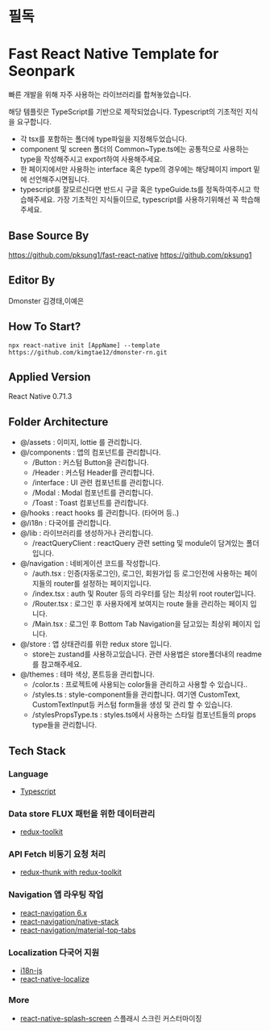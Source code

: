 # 필독

# Fast React Native Template for Seonpark

빠른 개발을 위해 자주 사용하는 라이브러리를 합쳐놓았습니다.

해당 템플릿은 TypeScript를 기반으로 제작되었습니다. Typescript의 기초적인 지식을 요구합니다.
  - 각 tsx를 포함하는 폴더에 type파일을 지정해두었습니다.
  - component 및 screen 폴더의 Common~Type.ts에는 공통적으로 사용하는 type을 작성해주시고 export하여 사용해주세요.
  - 한 페이지에서만 사용하는 interface 혹은 type의 경우에는 해당페이지 import 밑에 선언해주시면됩니다.
  - typescript를 잘모르신다면 반드시 구글 혹은  typeGuide.ts를 정독하여주시고 학습해주세요. 가장 기초적인 지식들이므로, typescript를 사용하기위해선 꼭 학습해주세요.

## Base Source By
https://github.com/pksung1/fast-react-native
https://github.com/pksung1

## Editor By
Dmonster 김경태,이예은

## How To Start?
```
npx react-native init [AppName] --template https://github.com/kimgtae12/dmonster-rn.git
```

## Applied Version
React Native 0.71.3

## Folder Architecture
- @/assets : 이미지, lottie 를 관리합니다.
- @/components : 앱의 컴포넌트를 관리합니다.
  - /Button : 커스텀 Button을 관리합니다.
  - /Header : 커스텀 Header를 관리합니다.
  - /interface : UI 관련 컴포넌트를 관리합니다.
  - /Modal : Modal 컴포넌트를 관리합니다.
  - /Toast : Toast 컴포넌트를 관리합니다.
- @/hooks : react hooks 를 관리합니다. (타어머 등..)
- @/i18n : 다국어를 관리합니다.
- @/lib : 라이브러리를 생성하거나 관리합니다.
  - /reactQueryClient : reactQuery 관련 setting 및 module이 담겨있는 폴더입니다.
- @/navigation : 네비게이션 코드를 작성합니다.
  - /auth.tsx : 인증(자동로그인), 로그인, 회원가입 등 로그인전에 사용하는 페이지들의 router를 설정하는 페이지입니다.
  - /index.tsx : auth 및 Router 등의 라우터를 담는 최상위 root router입니다.
  - /Router.tsx : 로그인 후 사용자에게 보여지는 route 들을 관리하는 페이지 입니다.
  - /Main.tsx : 로그인 후 Bottom Tab Navigation을 담고있는 최상위 페이지 입니다.
- @/store : 앱 상태관리를 위한 redux store 입니다.
  - store는 zustand를 사용하고있습니다. 관련 사용법은 store폴더내의 readme를 참고해주세요.
- @/themes : 테마 색상, 폰트등을 관리합니다.
  - /color.ts : 프로젝트에 사용되는 color들을 관리하고 사용할 수 있습니다..
  - /styles.ts : style-component들을 관리합니다. 여기엔 CustomText, CustomTextInput등 커스텀 form들을 생성 및 관리 할 수 있습니다.
  - /stylesPropsType.ts : styles.ts에서 사용하는 스타일 컴포넌트들의 props type들을 관리합니다.

## Tech Stack

### Language
- [Typescript](https://www.typescriptlang.org/)

### Data store FLUX 패턴을 위한 데이터관리
- [redux-toolkit](https://redux-toolkit.js.org/)

### API Fetch 비동기 요청 처리
- [redux-thunk with redux-toolkit](https://redux-toolkit.js.org/api/createAsyncThunk)

### Navigation 앱 라우팅 작업
- [react-navigation 6.x](https://reactnavigation.org/)
- [react-navigation/native-stack](https://reactnavigation.org/docs/native-stack-navigator)
- [react-navigation/material-top-tabs](https://reactnavigation.org/docs/material-top-tab-navigator)

### Localization 다국어 지원
- [i18n-js](https://github.com/fnando/i18n-js)
- [react-native-localize](https://github.com/zoontek/react-native-localize)

### More
- [react-native-splash-screen](https://github.com/crazycodeboy/react-native-splash-screen) 스플래시 스크린 커스터마이징

